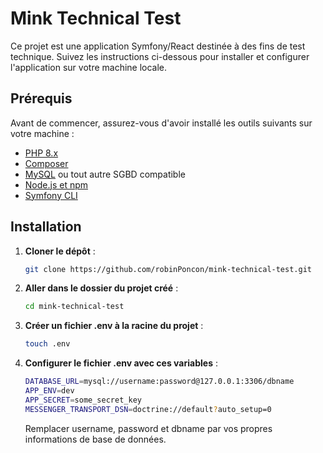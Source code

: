 # Mink Technical Test

Ce projet est une application Symfony/React destinée à des fins de test technique. Suivez les instructions ci-dessous pour installer et configurer l'application sur votre machine locale.

## Prérequis

Avant de commencer, assurez-vous d'avoir installé les outils suivants sur votre machine :

-   [PHP 8.x](https://www.php.net/downloads.php)
-   [Composer](https://getcomposer.org/)
-   [MySQL](https://www.mysql.com/) ou tout autre SGBD compatible
-   [Node.js et npm](https://nodejs.org/)
-   [Symfony CLI](https://symfony.com/download)

## Installation

1. **Cloner le dépôt** :

    ```bash
    git clone https://github.com/robinPoncon/mink-technical-test.git
    ```

2. **Aller dans le dossier du projet créé** :

    ```bash
    cd mink-technical-test
    ```

3. **Créer un fichier .env à la racine du projet** :

    ```bash
    touch .env
    ```

4. **Configurer le fichier .env avec ces variables** :

    ```bash
    DATABASE_URL=mysql://username:password@127.0.0.1:3306/dbname
    APP_ENV=dev
    APP_SECRET=some_secret_key
    MESSENGER_TRANSPORT_DSN=doctrine://default?auto_setup=0
    ```

    Remplacer username, password et dbname par vos propres informations de base de données.
